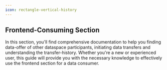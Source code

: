 ```yaml
---
icon: rectangle-vertical-history
---
```


## Frontend-Consuming Section

In this section, you'll find comprehensive documentation to help you finding data-offer of other dataspace participants, initiating data transfers and understanding the transfer-history. Whether you're a new or experienced user, this guide will provide you with the necessary knowledge to effectively use the frontend section for a data consumer.
